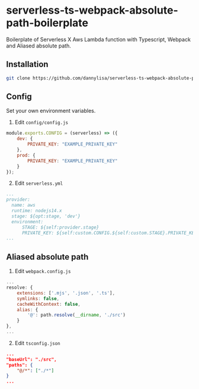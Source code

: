 # serverless-ts-webpack-absolute-path-boilerplate
Boilerplate of Serverless X Aws Lambda function with Typescript, Webpack and Aliased absolute path.



## Installation
```bash
git clone https://github.com/dannylisa/serverless-ts-webpack-absolute-path-boilerplate [your_project_name]
```

## Config
Set your own environment variables.

1. Edit `config/config.js`
```js
module.exports.CONFIG = (serverless) => ({
    dev: {
        PRIVATE_KEY: "EXAMPLE_PRIVATE_KEY"
    },
    prod: {
        PRIVATE_KEY: "EXAMPLE_PRIVATE_KEY"
    }
});
```

2. Edit `serverless.yml`
```yml
...
provider:
  name: aws
  runtime: nodejs14.x
  stage: ${opt:stage, 'dev'}
  environment:
      STAGE: ${self:provider.stage}
      PRIVATE_KEY: ${self:custom.CONFIG.${self:custom.STAGE}.PRIVATE_KEY} 
...
```

## Aliased absolute path
1. Edit `webpack.config.js`
```js
...
resolve: {
    extensions: ['.mjs', '.json', '.ts'],
    symlinks: false,
    cacheWithContext: false,
    alias: {
        '@': path.resolve(__dirname, './src')
    }
},
...
```

2. Edit `tsconfig.json`
```json
...
"baseUrl": "./src",
"paths": {
    "@/*": ["./*"]
}
...
```
